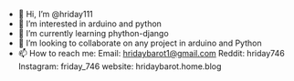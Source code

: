 - 👋 Hi, I’m @hriday111
- 👀 I’m interested in arduino and python
- 🌱 I’m currently learning phython-django
- 💞️ I’m looking to collaborate on any project in arduino and Python
- 📫 How to reach me:
                      Email: hridaybarot1@gmail.com
                      Reddit: hriday746
                      Instagram: friday_746
                      website: hridaybarot.home.blog

<!---
hriday111/hriday111 is a ✨ special ✨ repository because its `README.md` (this file) appears on your GitHub profile.
You can click the Preview link to take a look at your changes.
--->
